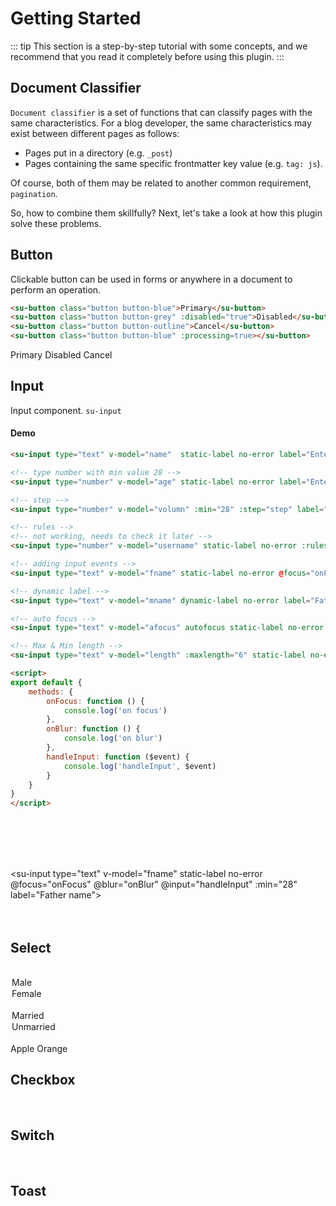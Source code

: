 # Getting Started

::: tip
This section is a step-by-step tutorial with some concepts, and we recommend that you read it completely before using
this plugin.
:::

## Document Classifier

`Document classifier` is a set of functions that can classify pages with the same characteristics. For a blog developer, the same characteristics may exist between different pages as follows:

- Pages put in a directory (e.g. `_post`)
- Pages containing the same specific frontmatter key value (e.g. `tag: js`).

Of course, both of them may be related to another common requirement, `pagination`.

So, how to combine them skillfully? Next, let's take a look at how this plugin solve these problems.

<!-- _coverpage.md -->

## Button

Clickable button can be used in forms or anywhere in a document to perform an operation.

```html
<su-button class="button button-blue">Primary</su-button>
<su-button class="button button-grey" :disabled="true">Disabled</su-button>
<su-button class="button button-outline">Cancel</su-button>
<su-button class="button button-blue" :processing=true></su-button>
```
<su-button class="button button-blue">Primary</su-button>
<su-button class="button button-grey" :disabled="true">Disabled</su-button>
<su-button class="button button-outline">Cancel</su-button>
<su-button class="button button-blue" :processing="true"></su-button>

## Input
Input component. `su-input`

#### Demo
```html
<su-input type="text" v-model="name"  static-label no-error label="Enter name" placeholder="Enter your name"></su-input>

<!-- type number with min value 28 -->
<su-input type="number" v-model="age" static-label no-error label="Enter age" :min="28"></su-input>

<!-- step -->
<su-input type="number" v-model="volumn" :min="28" :step="step" label="Volume"></su-input>

<!-- rules -->
<!-- not working, needs to check it later -->
<su-input type="number" v-model="username" static-label no-error :rules="rules.username"></su-input>

<!-- adding input events -->
<su-input type="text" v-model="fname" static-label no-error @focus="onFocus" @blur="onBlur" @input="handleInput" :min="28" label="Father name"></su-input>

<!-- dynamic label -->
<su-input type="text" v-model="mname" dynamic-label no-error label="Father name" placeholder="Father name" @input="handleInput"></su-input>

<!-- auto focus -->
<su-input type="text" v-model="afocus" autofocus static-label no-error label="Auto focus"></su-input>

<!-- Max & Min length -->
<su-input type="text" v-model="length" :maxlength="6" static-label no-error label="Auto focus"></su-input>

<script>
export default {
	methods: {
		onFocus: function () {
			console.log('on focus')
		},
		onBlur: function () {
			console.log('on blur')
		},
		handleInput: function ($event) {
			console.log('handleInput', $event)
		}
	}
}
</script>
```

<su-input type="text" v-model="name" static-label no-error label="Name" placeholder="Enter your name"></su-input>
<br>
<su-input type="number" v-model="age" static-label no-error :min="28" label="Age"></su-input>
<br>
<su-input type="number" v-model="volumn" static-label no-error :min="28" :step="step" label="Volume"></su-input>
<br>
<su-input type="text" v-model="username" :rules="rules.userName"></su-input>
<br>
<!-- adding input events -->
<su-input type="text" v-model="fname" static-label no-error @focus="onFocus" @blur="onBlur" @input="handleInput" :min="28" label="Father name"></su-input>
<br>
<su-input type="text" v-model="mname" dynamic-label :no-error="false" :message="'yes it error'" label="Father name" placeholder="Father name"></su-input>
<br>
<su-input type="text" v-model="afocus" autofocus static-label no-error label="Auto focus"></su-input>
<br>
<su-input type="text" v-model="length" :maxlength="6" static-label no-error label="Maximum length"></su-input>

## Select
<br>

<su-select v-model="gender">
	<option value="male">Male</option>
	<option value="female">Female</option>
</su-select>
<br>

<su-select v-model="maritalStatus" :multiple="true">
	<option value="married">Married</option>
	<option value="unmarried">Unmarried</option>
</su-select>
<br>
<su-radio-group v-model="fruits">
	<su-radio label="Apple" value="apple"> Apple </su-radio>
	<su-radio label="Orange" value="orange"> Orange </su-radio>
</su-radio-group>

## Checkbox
<br>
<su-checkbox v-model="bike" label="Bike"></su-checkbox>
<su-checkbox v-model="car" label="Car"></su-checkbox>

## Switch
<br>
<su-switch v-model="order" state-on-label="Sell" state-off-label="Buy" state-on="SELL" state-off="BUY"></su-switch>

## Toast


<script>
import Vue from 'vue'
export default {
	data () {
		let minMaxValidate = (rule, value) => {
			if (rule.min) {
				if (value.length < rule.min) {
					return new Error(rule.label + " should be minimum " + rule.min + " characters.")
				}
			}
		}
		return {
			name: 'Bob',
			age: 30,
			fname: '',
			mname: '',
			afocus: '',
			length: '',
			volumn: 28,
			step: 3,
			username: '',
			rules: {
				userName: [{
					validator: minMaxValidate,
					min: 6,
					label: "User Name"
				}]
			},
			gender: 'male',
			maritalStatus: ['married'],
			fruits: 'orange',
			bike: false,
			car: true,
			order: 'BUY'
		}
	},
	methods: {
		onFocus: function () {
			console.log('on focus')
		},
		onBlur: function () {
			console.log('on blur')
		},
		handleInput: function ($event) {
			console.log('handleInput', $event)
		}
	}
}
</script>

<style lang="scss" src="../.vuepress/styles/index.scss" scoped></style>

